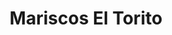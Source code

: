 ---
title : Mariscos El Torito
layout: negocio
slogan: Los Mariscos más frescos de Rosarito Centro
web:
categoria: Restaurante
imagenes: ["/assets/img/directorio/mariscos-torito.jpg.webp"]
direccion: Calle del Ebano, 22700 Rosarito, B.C.
estado: Baja California
municipio: Rosarito
codigo: 22700
latitude: 32.3490048
longitude: -117.0676394
telefono: 661 612 2662
cocina: Mariscos
rango: $$
facebook: https://www.facebook.com/El-Torito-Bar-La-Casa-Fel%C3%ADz-109660095842800/
instagram:
whatsapp:
horariodeservicio: Lunes a Jueves 11:00 AM A 9:00 PM, Viernes y Sábado 10:00 AM A 9:00 PM, Domingo 10:00 PM A 8:00 PM
descripcion: Mariscos El Torito ubicado en Rosarito Centro, tiene las puertas abiertas desde el primero de agosto del año 1989 cumplimos 32 años, 25 años como bar y ahora como restaurante. Con los Mariscos más frescos de la región y la mejor sazón de Rosarito Centro. Ven y disfruta de nuestra cocina, te encantara.
---